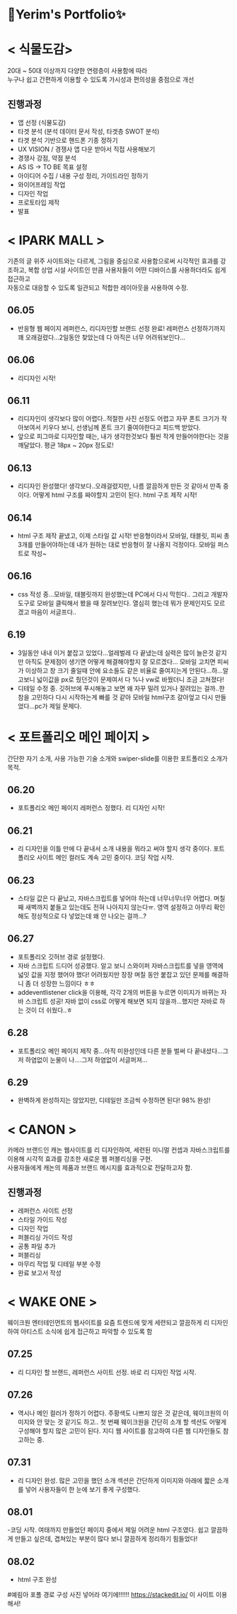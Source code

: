 # 🌈Yerim's Portfolio✨


# < 식물도감>
20대 ~ 50대 이상까지 다양한 연령층이 사용함에 따라  
누구나 쉽고 간편하게 이용할 수 있도록 가시성과 편의성을 중점으로 개선

## 진행과정
- 앱 선정 (식물도감)
- 타겟 분석 (분석 데이터 문서 작성, 타겟층 SWOT 분석)
-  타겟 분석 기반으로 핸드폰 기종 정하기
- UX VISION / 경쟁사 앱 다운 받아서 직접 사용해보기
- 경쟁사 강점, 약점 분석
- AS IS -> TO BE 목표 설정
- 아이디어 수집 / 내용 구성 정리, 가이드라인 정하기
- 와이어프레임 작업
- 디자인 작업
- 프로토타입 제작
- 발표

# < IPARK MALL >
기존의 글 위주 사이트와는 다르게, 그림을 중심으로 사용함으로써 시각적인 효과를 강조하고,  복합 상업 시설 사이트인 만큼 사용자들이 어떤 디바이스를 사용하더라도 쉽게 접근하고  
자동으로 대응할 수 있도록 일관되고 적합한 레이아웃을 사용하여 수정.

## 06.05
- 반응형 웹 페이지 레퍼런스, 리디자인할 브랜드 선정 완료! 레퍼런스 선정하기까지 꽤 오래걸렸다...2일동안 찾았는데 다 아직은 너무 어려워보인다...

## 06.06
- 리디자인 시작! 
  
## 06.11
- 리디자인이 생각보다 많이 어렵다..적절한 사진 선정도 어렵고 자꾸 폰트 크기가 작아보여서 키우다 보니, 선생님께 폰트 크기 줄여야한다고 피드백 받았다.
- 앞으로 피그마로 디자인할 때는, 내가 생각한것보다 훨씬 작게 만들어야한다는 것을 깨달았다. 평균 18px ~ 20px 정도로!

## 06.13
- 리디자인 완성했다! 생각보다..오래걸렸지만, 나름 깔끔하게 만든 것 같아서 만족 중이다. 어떻게 html 구조를 짜야할지 고민이 된다. html 구조 제작 시작!

## 06.14
- html 구조 제작 끝냈고, 이제 스타일 값 시작! 반응형이라서 모바일, 태블릿, 피씨 총 3개를 만들어야하는데 내가 원하는 대로 반응형이 잘 나올지 걱정이다. 모바일 퍼스트로 작성~

## 06.16 
- css 작성 중...모바일, 태블릿까지 완성했는데 PC에서 다시 막힌다.. 그리고 개발자 도구로 모바일 클릭해서 봤을 때 잘려보인다. 열심히 했는데 뭐가 문제인지도 모르겠고 마음이 서글프다..

## 6.19 
- 3일동안 내내 이거 붙잡고 있었다...얼레벌레 다 끝냈는데 실력은 많이 늘은것 같지만 아직도 문제점이 생기면 어떻게 해결해야할지 잘 모르겠다... 모바일 고치면 피씨가 이상하고 창 크기 줄일때 안에 요소들도 같은 비율로 줄여지는게 안된다...하...알고보니 넓이값을 px로 줬던것이 문제여서 다 %나 vw로 바꿨더니 조금 고쳐졌다!
- 디테일 수정 중. 깃허브에 푸시해놓고 보면 왜 자꾸 밀려 있거나 잘려있는 걸까..한참을 고민하다 다시 시작하는게 빠를 것 같아 모바일 html구조 갈아엎고 다시 만들었다...pc가 제일 문제다.

# < 포트폴리오 메인 페이지 >
간단한 자기 소개, 사용 가능한 기술 소개와 swiper-slide를 이용한 포트폴리오 소개가 목적.

## 06.20
- 포트폴리오 메인 페이지 레퍼런스 정했다. 리 디자인 시작!

## 06.21
- 리 디자인을 이틀 만에 다 끝내서 소개 내용을 뭐라고 써야 할지 생각 중이다. 포트폴리오 사이트 메인 컬러도 계속 고민 중이다. 코딩 작업 시작.

## 06.23
- 스타일 값은 다 끝났고, 자바스크립트를 넣어야 하는데 너무너무너무 어렵다. 며칠 째 새벽까지 붙들고 있는데도 전혀 나아지지 않는다ㅠ. 영역 설정하고 아무리 확인해도 정상적으로 다 넣었는데 왜 안 나오는 걸까...?

## 06.27
- 포트폴리오 깃허브 경로 설정했다. 
- 자바 스크립트 드디어 성공했다. 알고 보니 스와이퍼 자바스크립트를 넣을 영역에 넓잇 값을 지정 했어야 했다! 어려웠지만 장장 며칠 동안 붙잡고 있던 문제를 해결하니 좀 더 성장한 느낌이다 ㅎㅎ
- addeventlistener click을 이용해, 각각 2개의 버튼을 누르면 이미지가 바뀌는 자바 스크립트 성공! 자바 없이 css로 어떻게 해보면 되지 않을까...했지만 자바로 하는 것이 더 쉬웠다..ㅎ

## 6.28 
- 포트폴리오 메인 페이지 제작 중...아직 미완성인데 다른 분들 벌써 다 끝내셨다...그저 하염없이 눈물이 나....그저 하염없이 서글퍼져...

## 6.29
- 완벽하게 완성하지는 않았지만, 디테일만 조금씩 수정하면 된다! 98% 완성!

# < CANON >
카메라 브랜드인 캐논 웹사이트를 리 디자인하여, 세련된 미니멀 컨셉과 자바스크립트를 이용해  시각적 효과를 강조한 새로운 웹 퍼블리싱을 구현.  
사용자들에게 캐논의 제품과 브랜드 메시지를 효과적으로 전달하고자 함.

## 진행과정
- 레퍼런스 사이트 선정 
- 스타일 가이드 작성 
- 디자인 작업 
- 퍼블리싱 가이드 작성 
- 공통 파일 추가 
- 퍼블리싱 
- 마무리 작업 및 디테일 부분 수정 
- 완료 보고서 작성

# < WAKE ONE >
  웨이크원 엔터테인먼트의 웹사이트를 요즘 트렌드에 맞게 세련되고 깔끔하게 리 디자인하여 아티스트 소식에 쉽게 접근하고 파악할 수 있도록 함

## 07.25
- 리 디자인 할 브랜드, 레퍼런스 사이트 선정. 바로 리 디자인 작업 시작.

## 07.26
- 역시나 메인 컬러가 정하기 어렵다. 주황색도 나쁘지 않은 것 같은데, 웨이크원의 이미지와 안 맞는 것 같기도 하고.. 첫 번째 웨이크원을 간단히 소개 할 섹션도 어떻게 구성해야 할지 많은 고민이 된다. 지디 웹 사이트를 참고하여 다른 웹 디자인들도 참고하는 중.

## 07.31
- 리 디자인 완성. 많은 고민을 했던 소개 섹션은 간단하게 이미지와 아래에 짧은 소개를 넣어 사용자들이 한 눈에 보기 좋게 구성했다.

## 08.01
-코딩 시작. 여태까지 만들었던 페이지 중에서 제일 어려운 html 구조였다. 쉽고 깔끔하게 만들고 싶은데, 겹쳐있는 부분이 많다 보니 깔끔하게 정리하기 힘들었다!

## 08.02
- html 구조 완성


#예림아 포폴 경로 구성 사진 넣어라 여기에!!!!!! https://stackedit.io/ 이 사이트 이용해서!
